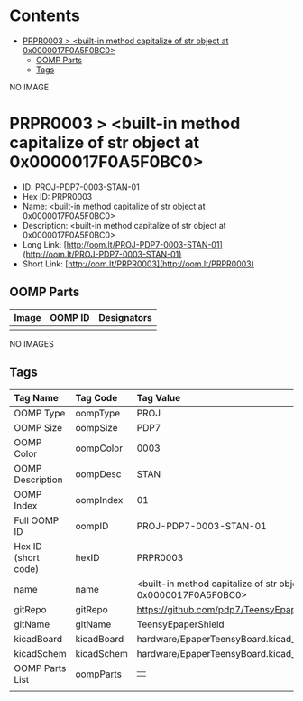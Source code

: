 



Contents
========

* [PRPR0003 > <built-in method capitalize of str object at 0x0000017F0A5F0BC0>](#prpr0003--built-in-method-capitalize-of-str-object-at-0x0000017f0a5f0bc0)
	* [OOMP Parts](#oomp-parts)
	* [Tags](#tags)
  
NO IMAGE  
# PRPR0003 > <built-in method capitalize of str object at 0x0000017F0A5F0BC0>

- ID: PROJ-PDP7-0003-STAN-01
- Hex ID: PRPR0003
- Name: <built-in method capitalize of str object at 0x0000017F0A5F0BC0>
- Description: <built-in method capitalize of str object at 0x0000017F0A5F0BC0>
- Long Link: [http://oom.lt/PROJ-PDP7-0003-STAN-01](http://oom.lt/PROJ-PDP7-0003-STAN-01)
- Short Link: [http://oom.lt/PRPR0003](http://oom.lt/PRPR0003)

## OOMP Parts
  

|Image|OOMP ID|Designators|
| :--- | :--- | :--- |
||||
  
NO IMAGES  
## Tags
  

|Tag Name|Tag Code|Tag Value|
| :--- | :--- | :--- |
|OOMP Type|oompType|PROJ|
|OOMP Size|oompSize|PDP7|
|OOMP Color|oompColor|0003|
|OOMP Description|oompDesc|STAN|
|OOMP Index|oompIndex|01|
|Full OOMP ID|oompID|PROJ-PDP7-0003-STAN-01|
|Hex ID (short code)|hexID|PRPR0003|
|name|name|<built-in method capitalize of str object at 0x0000017F0A5F0BC0>|
|gitRepo|gitRepo|https://github.com/pdp7/TeensyEpaperShield|
|gitName|gitName|TeensyEpaperShield|
|kicadBoard|kicadBoard|hardware/EpaperTeensyBoard.kicad_pcb|
|kicadSchem|kicadSchem|hardware/EpaperTeensyBoard.kicad_sch|
|OOMP Parts List|oompParts|<table><tr><td></td></tr></table>|
||||
